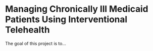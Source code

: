 <!-- README.md is generated from README.Rmd. Please edit that file -->
Managing Chronically Ill Medicaid Patients Using Interventional Telehealth
==========================================================================

The goal of this project is to...
